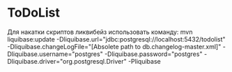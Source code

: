 # ToDoList

Для накатки скриптов ликвибейз использовать команду:
mvn liquibase:update -Dliquibase.url="jdbc:postgresql://localhost:5432/todolist" -Dliquibase.changeLogFile="[Absolete path to db.changelog-master.xml]" -Dliquibase.username="postgres" -Dliquibase.password="postgres" -Dliquibase.driver="org.postgresql.Driver" -Pliquibase
